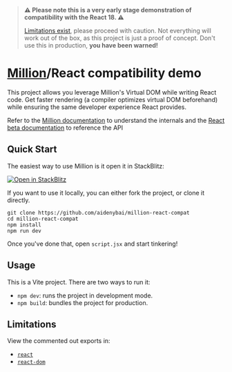 > **⚠️ Please note this is a very early stage demonstration of compatibility with the React 18. ⚠️**
>
> [Limitations exist](#limitations), please proceed with caution. Not everything will work out of the box, as this project is just a proof of concept. Don't use this in production, **you have been warned!**

# [Million](https://github.com/aidenybai/million)/React compatibility demo

This project allows you leverage Million's Virtual DOM while writing React code. Get faster rendering (a compiler optimizes virtual DOM beforehand) while ensuring the same developer experience React provides.

Refer to the [Million documentation](https://millionjs.org) to understand the internals and the [React beta documentation](https://beta.reactjs.org/apis) to reference the API

## Quick Start

The easiest way to use Million is it open it in StackBlitz:

[![Open in StackBlitz](https://developer.stackblitz.com/img/open_in_stackblitz.svg)](https://stackblitz.com/github/aidenybai/million-react-compat)

If you want to use it locally, you can either fork the project, or clone it directly.

```
git clone https://github.com/aidenybai/million-react-compat
cd million-react-compat
npm install
npm run dev
```

Once you've done that, open `script.jsx` and start tinkering!

## Usage

This is a Vite project. There are two ways to run it:

- `npm dev`: runs the project in development mode.
- `npm build`: bundles the project for production.

## Limitations

View the commented out exports in:

- [`react`](https://github.com/aidenybai/million/blob/main/src/react/react.ts)
- [`react-dom`](https://github.com/aidenybai/million/blob/main/src/react/react-dom.ts)
